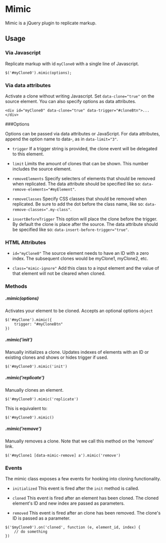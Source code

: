 # Mimic
Mimic is a jQuery plugin to replicate markup.

## Usage

### Via Javascript
Replicate markup with id `myClone0` with a single line of Javascript.

    $('#myClone0').mimic(options);


### Via data attributes
Activate a clone without writing Javascript. Set `data-clone="true"` on the
source element. You can also specify options as data attributes.

    <div id="myClone0" data-clone="true" data-trigger="#cloneBtn">...</div>

###Options

Options can be passed via data attributes or JavaScript. For data attributes,
append the option name to data-, as in `data-limit="3"`.

*   `trigger` If a trigger string is provided, the clone event will be delegated
to this element.

*   `limit` Limits the amount of clones that can be shown. This number includes
the source element.

*   `removeElements` Specify selecters of elements that should be removed when
replicated. The data attribute should be specified like so:
`data-remove-elements="#myElement"`.

*   `removeClasses` Specify CSS classes that should be removed when replicated.
Be sure to add the dot before the class name, like so:
`data-remove-classes=".my-class"`.

*   `insertBeforeTrigger` This option will place the clone before the trigger.
By default the clone is place after the source. The data attribute should be
specified like so: `data-insert-before-trigger="true"`.

### HTML Attributes

*   `id="myClone0"` The source element needs to have an ID with a zero index.
The subsequent clones would be myClone1, myClone2, etc.

*   `class="mimic-ignore"` Add this class to a input element and the value of
that element will not be cleared when cloned.

### Methods

##### .mimic(options)

Activates your element to be cloned. Accepts an optional options `object`

    $('#myClone').mimic({
        trigger: "#myCloneBtn"
    })

##### .mimic('init')

Manually initializes a clone. Updates indexes of elements with an ID or existing
clones and shows or hides trigger if used.

    $('#myClone0').mimic('init')

##### .mimic('replicate')

Manually clones an element.

    $('#myClone0').mimic('replicate')

This is equivalent to:

    $('#myClone0').mimic()

##### .mimic('remove')

Manually removes a clone. Note that we call this method on the 'remove' link.

    $('#myClone1 [data-mimic-remove] a').mimic('remove')

### Events

The mimic class exposes a few events for hooking into cloning functionality.

*   `initialized` This event is fired after the `init` method is called.

*   `cloned` This event is fired after an element has been cloned. The cloned
element's ID and new index are passed as parameters.

*   `removed` This event is fired after an clone has been removed. The clone's
ID is passed as a parameter.

```
$('$myClone0').on('cloned', function (e, element_id, index) {
    // do something
})
```

